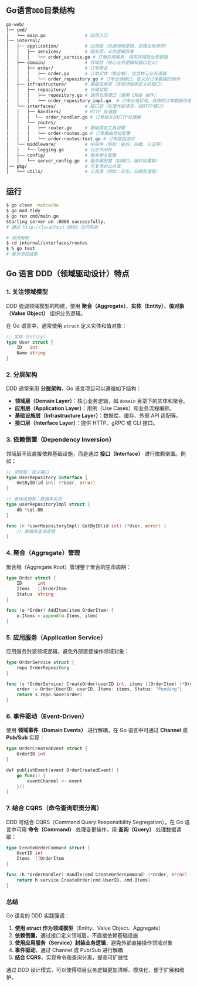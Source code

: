 ## Go语言`DDD`目录结构
```bash
go-web/
│── cmd/
│   └── main.go               # 应用入口
│── internal/
│   ├── application/          # 应用层（协调领域逻辑，处理业务用例）
│   │   ├── services/         # 服务层，业务逻辑目录
│   │   │   └── order_service.go # 订单应用服务，调用领域层业务逻辑
│   ├── domain/               # 领域层（核心业务逻辑和接口定义）
│   │   ├── order/            # 订单聚合
│   │   │   ├── order.go      # 订单实体（聚合根），包含核心业务逻辑
│   │   │   └── order_repository.go # 订单仓储接口，定义对订单数据的操作
│   ├── infrastructure/       # 基础设施层（实现领域层定义的接口）
│   │   ├── repository/       # 仓储实现
│   │   │   ├── repository.go # 通用仓库接口（通用 CRUD 操作）
│   │   │   └── order_repository_impl.go  # 订单仓储实现，具体的订单数据存储
│   └── interfaces/           # 接口层（处理外部请求，如HTTP接口）
│   │   ├── handlers/         # HTTP 处理器
│   │   │  └── order_handler.go # 订单相关的HTTP处理器
│   │   └── routes/
│   │   │   ├── router.go     # 基础路由工具设置
│   │   │   └── order-routes.go # 订单路由地址配置
│   │   │   └── order-routes-test.go # 订单路由测试
│   └── middleware/           # 中间件（例如：鉴权、拦截、认证等）
│   │   └── logging.go        # 日志中间件
│   ├── config/               # 服务相关配置
│   │   └── server_config.go  # 服务器配置（如端口、超时设置等）
│── pkg/                      # 可复用的公共库
│   └── utils/                # 工具类（例如：日志、日期处理等）
```

## 运行
```bash
$ go clean -modcache
$ go mod tidy
$ go run cmd/main.go
Starting server on :8080 successfully.
# 通过 http://localhost:8080 访问系统

# 测试用例
$ cd internal/interfaces/routes
$ % go test
# 展示测试结果
```

## Go 语言 DDD（领域驱动设计）特点

### 1. 关注领域模型
DDD 强调领域模型的构建，使用 **聚合（Aggregate）**、**实体（Entity）**、**值对象（Value Object）** 组织业务逻辑。

在 Go 语言中，通常使用 `struct` 定义实体和值对象：

```go
// 实体（Entity）
type User struct {
    ID   int
    Name string
}
```

### 2. 分层架构
DDD 通常采用 **分层架构**，Go 语言项目可以遵循如下结构：

- **领域层（Domain Layer）**：核心业务逻辑，如 `domain` 目录下的实体和聚合。
- **应用层（Application Layer）**：用例（Use Cases）和业务流程编排。
- **基础设施层（Infrastructure Layer）**：数据库、缓存、外部 API 适配等。
- **接口层（Interface Layer）**：提供 HTTP、gRPC 或 CLI 接口。

### 3. 依赖倒置（Dependency Inversion）
领域层不应直接依赖基础设施，而是通过 **接口（Interface）** 进行依赖倒置。例如：

```go
// 领域层：定义接口
type UserRepository interface {
    GetByID(id int) (*User, error)
}
```

```go
// 基础设施层：数据库实现
type userRepositoryImpl struct {
    db *sql.DB
}

func (r *userRepositoryImpl) GetByID(id int) (*User, error) {
    // 数据库查询逻辑
}
```

### 4. 聚合（Aggregate）管理

聚合根（Aggregate Root）管理整个聚合的生命周期：

```go
type Order struct {
    ID      int
    Items   []OrderItem
    Status  string
}

func (o *Order) AddItem(item OrderItem) {
    o.Items = append(o.Items, item)
}
```

### 5. 应用服务（Application Service）
应用服务封装领域逻辑，避免外部直接操作领域对象：

```go
type OrderService struct {
    repo OrderRepository
}

func (s *OrderService) CreateOrder(userID int, items []OrderItem) (*Order, error) {
    order := Order{UserID: userID, Items: items, Status: "Pending"}
    return s.repo.Save(order)
}
```

### 6. 事件驱动（Event-Driven）
使用 **领域事件（Domain Events）** 进行解耦，在 Go 语言中可通过 **Channel** 或 **Pub/Sub** 实现：

```go
type OrderCreatedEvent struct {
    OrderID int
}

def publishEvent(event OrderCreatedEvent) {
    go func() {
        eventChannel <- event
    }()
}
```

### 7. 结合 CQRS（命令查询职责分离）
DDD 可结合 CQRS（Command Query Responsibility Segregation），在 Go 语言中可用 **命令（Command）** 处理变更操作，用 **查询（Query）** 处理数据读取：

```go
type CreateOrderCommand struct {
    UserID int
    Items  []OrderItem
}

func (h *OrderHandler) Handle(cmd CreateOrderCommand) (*Order, error) {
    return h.service.CreateOrder(cmd.UserID, cmd.Items)
}
```

### 总结

Go 语言的 DDD 实践强调：

1. **使用 struct 作为领域模型**（Entity、Value Object、Aggregate）
2. **依赖倒置**，通过接口定义领域层，不直接依赖基础设施
3. **使用应用服务（Service）封装业务逻辑**，避免外部直接操作领域对象
4. **事件驱动**，通过 Channel 或 Pub/Sub 进行解耦
5. **结合 CQRS**，实现命令和查询分离，提高可扩展性

通过 DDD 设计模式，可以使得项目业务逻辑更加清晰、模块化，便于扩展和维护。